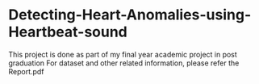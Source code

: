 # Detecting-Heart-Anomalies-using-Heartbeat-sound
This project is done as part of my final year academic project in post graduation
For dataset and other related information, please refer the Report.pdf
